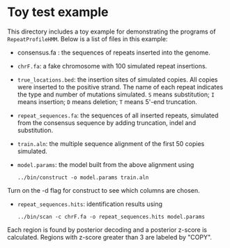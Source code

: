 # Toy test example
This directory includes a toy example for demonstrating the programs of
`RepeatProfileHMM`. Below is a list of files in this example:

*  consensus.fa : the sequences of repeats inserted into the genome.

* `chrF.fa`: a fake chromosome with 100 simulated repeat insertions.

* `true_locations.bed`: the insertion sites of simulated copies. All copies
were inserted to the positive strand. The name of each repeat indicates
the type and number of mutations simulated. `S` means substitution; `I` means
insertion; `D` means deletion; `T` means 5'-end truncation.

* `repeat_sequences.fa`: the sequences of all inserted repeats, simulated from
the consensus sequence by adding truncation, indel and substitution.

* `train.aln`: the multiple sequence alignment of the first 50 copies simulated.

* `model.params`: the model built from the above alignment using

    `../bin/construct -o model.params train.aln`

Turn on the -d flag for construct to see which columns are chosen.

* `repeat_sequences.hits`: identification results using

    `../bin/scan -c chrF.fa -o repeat_sequences.hits model.params`

Each region is found by posterior decoding and a posterior z-score
is calculated. Regions with z-score greater than 3 are labeled by "COPY".
